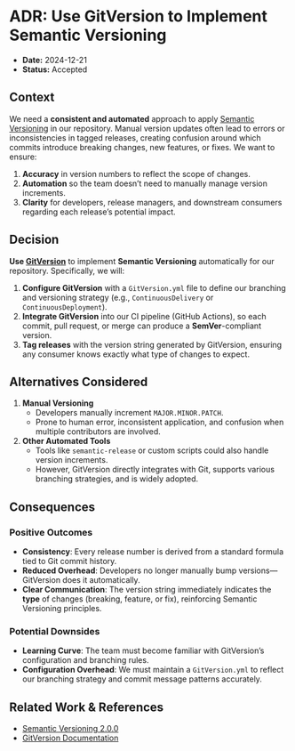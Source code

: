 # ADR: **Use GitVersion to Implement Semantic Versioning**

- **Date:** 2024-12-21
- **Status:** Accepted

## Context

We need a **consistent and automated** approach to apply [Semantic Versioning](https://semver.org/) in our repository. Manual version updates often lead to errors or inconsistencies in tagged releases, creating confusion around which commits introduce breaking changes, new features, or fixes. We want to ensure:

1. **Accuracy** in version numbers to reflect the scope of changes.
2. **Automation** so the team doesn’t need to manually manage version increments.
3. **Clarity** for developers, release managers, and downstream consumers regarding each release’s potential impact.

## Decision

**Use [GitVersion](https://github.com/GitTools/GitVersion)** to implement **Semantic Versioning** automatically for our repository. Specifically, we will:

1. **Configure GitVersion** with a `GitVersion.yml` file to define our branching and versioning strategy (e.g., `ContinuousDelivery` or `ContinuousDeployment`).
2. **Integrate GitVersion** into our CI pipeline (GitHub Actions), so each commit, pull request, or merge can produce a **SemVer**-compliant version.
3. **Tag releases** with the version string generated by GitVersion, ensuring any consumer knows exactly what type of changes to expect.

## Alternatives Considered

1. **Manual Versioning**
   - Developers manually increment `MAJOR.MINOR.PATCH`.
   - Prone to human error, inconsistent application, and confusion when multiple contributors are involved.
2. **Other Automated Tools**
   - Tools like `semantic-release` or custom scripts could also handle version increments.
   - However, GitVersion directly integrates with Git, supports various branching strategies, and is widely adopted.

## Consequences

### Positive Outcomes

- **Consistency**: Every release number is derived from a standard formula tied to Git commit history.
- **Reduced Overhead**: Developers no longer manually bump versions—GitVersion does it automatically.
- **Clear Communication**: The version string immediately indicates the **type** of changes (breaking, feature, or fix), reinforcing Semantic Versioning principles.

### Potential Downsides

- **Learning Curve**: The team must become familiar with GitVersion’s configuration and branching rules.
- **Configuration Overhead**: We must maintain a `GitVersion.yml` to reflect our branching strategy and commit message patterns accurately.

## Related Work & References

- [Semantic Versioning 2.0.0](https://semver.org/)
- [GitVersion Documentation](https://gitversion.net/docs/)
